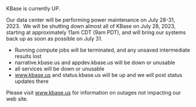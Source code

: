 KBase is currently UP.

Our data center will be performing power maintenance on July 28-31, 2023.  We will be shutting down almost all of KBase on July 28, 2023, starting at approximately 11am CDT (9am PDT), and will bring our systems back up as soon as possible on July 31.

* Running compute jobs will be terminated, and any unsaved intermediate results lost
* narrative.kbase.us and appdev.kbase.us will be down or unusable
* all services will be down or unusable
* www.kbase.us and status.kbase.us will be up and we will post status updates there

Please visit <a href="https://www.kbase.us">www.kbase.us</a> for information on outages not impacting our web site.
